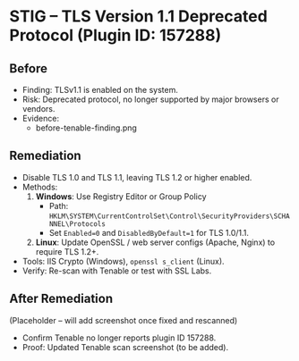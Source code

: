# STIG – TLS Version 1.1 Deprecated Protocol (Plugin ID: 157288)

## Before
- Finding: TLSv1.1 is enabled on the system.
- Risk: Deprecated protocol, no longer supported by major browsers or vendors.
- Evidence:  
  - before-tenable-finding.png  

## Remediation
- Disable TLS 1.0 and TLS 1.1, leaving TLS 1.2 or higher enabled.
- Methods:  
  1. **Windows**: Use Registry Editor or Group Policy  
     - Path: `HKLM\SYSTEM\CurrentControlSet\Control\SecurityProviders\SCHANNEL\Protocols`  
     - Set `Enabled=0` and `DisabledByDefault=1` for TLS 1.0/1.1.  
  2. **Linux**: Update OpenSSL / web server configs (Apache, Nginx) to require TLS 1.2+.  
- Tools: IIS Crypto (Windows), `openssl s_client` (Linux).  
- Verify: Re-scan with Tenable or test with SSL Labs.  

## After Remediation
(Placeholder – will add screenshot once fixed and rescanned)

- Confirm Tenable no longer reports plugin ID 157288.
- Proof: Updated Tenable scan screenshot (to be added).

